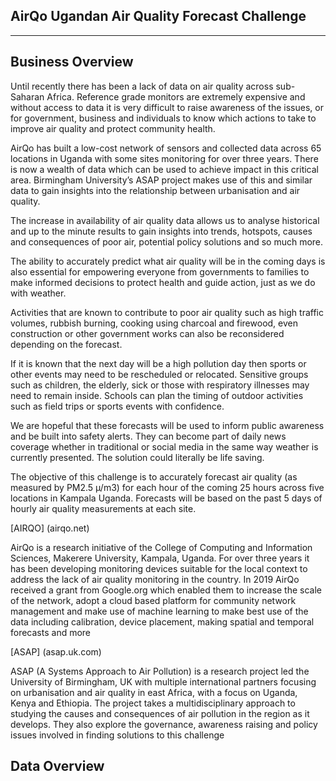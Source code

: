 ## AirQo Ugandan Air Quality Forecast Challenge
***

## 

## Business Overview
Until recently there has been a lack of data on air quality across sub-Saharan Africa. Reference grade monitors are extremely expensive and without access to data it is very difficult to raise awareness of the issues, or for government, business and individuals to know which actions to take to improve air quality and protect community health.

AirQo has built a low-cost network of sensors and collected data across 65 locations in Uganda with some sites monitoring for over three years. There is now a wealth of data which can be used to achieve impact in this critical area. Birmingham University’s ASAP project makes use of this and similar data to gain insights into the relationship between urbanisation and air quality.

The increase in availability of air quality data allows us to analyse historical and up to the minute results to gain insights into trends, hotspots, causes and consequences of poor air, potential policy solutions and so much more.

The ability to accurately predict what air quality will be in the coming days is also essential for empowering everyone from governments to families to make informed decisions to protect health and guide action, just as we do with weather.

Activities that are known to contribute to poor air quality such as high traffic volumes, rubbish burning, cooking using charcoal and firewood, even construction or other government works can also be reconsidered depending on the forecast.

If it is known that the next day will be a high pollution day then sports or other events may need to be rescheduled or relocated. Sensitive groups such as children, the elderly, sick or those with respiratory illnesses may need to remain inside. Schools can plan the timing of outdoor activities such as field trips or sports events with confidence.

We are hopeful that these forecasts will be used to inform public awareness and be built into safety alerts. They can become part of daily news coverage whether in traditional or social media in the same way weather is currently presented. The solution could literally be life saving.

The objective of this challenge is to accurately forecast air quality (as measured by PM2.5 µ/m3) for each hour of the coming 25 hours across five locations in Kampala Uganda. Forecasts will be based on the past 5 days of hourly air quality measurements at each site.

[AIRQO] (airqo.net)

AirQo is a research initiative of the College of Computing and Information Sciences, Makerere University, Kampala, Uganda. For over three years it has been developing monitoring devices suitable for the local context to address the lack of air quality monitoring in the country. In 2019 AirQo received a grant from Google.org which enabled them to increase the scale of the network, adopt a cloud based platform for community network management and make use of machine learning to make best use of the data including calibration, device placement, making spatial and temporal forecasts and more


[ASAP] (asap.uk.com)

ASAP (A Systems Approach to Air Pollution) is a research project led the University of Birmingham, UK with multiple international partners focusing on urbanisation and air quality in east Africa, with a focus on Uganda, Kenya and Ethiopia. The project takes a multidisciplinary approach to studying the causes and consequences of air pollution in the region as it develops. They also explore the governance, awareness raising and policy issues involved in finding solutions to this challenge

## Data Overview